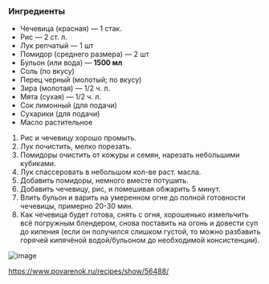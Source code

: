 ### Ингредиенты
- Чечевица (красная) — 1 стак.
- Рис — 2 ст. л.
- Лук репчатый — 1 шт
- Помидор (среднего размера) — 2 шт
- Бульон (или вода) — **1500 мл**
- Соль (по вкусу)
- Перец черный (молотый; по вкусу)
- Зира (молотая) — 1/2 ч. л.
- Мята (сухая) — 1/2 ч. л.
- Сок лимонный (для подачи)
- Сухарики (для подачи)
- Масло растительное

1. Рис и чечевицу хорошо промыть.
2. Лук почистить, мелко порезать.
3. Помидоры очистить от кожуры и семян, нарезать небольшими кубиками.
4. Лук спассеровать в небольшом кол-ве раст. масла.
5. Добавить помидоры, немного вместе потушить.
6. Добавить чечевицу, рис, и помешивая обжарить 5 минут.
7. Влить бульон и варить на умеренном огне до полной готовности чечевицы, примерно 20-30 мин.
8. Как чечевица будет готова, снять с огня, хорошенько измельчить всё погружным блендером, снова поставить на огонь и довести суп до кипения (если он получился слишком густой, то можно разбавить
горячей кипячёной водой/бульоном до необходимой консистенции).



![image](https://user-images.githubusercontent.com/100151463/214561680-8a98d1ff-e101-4401-adac-b4805caff879.png)


https://www.povarenok.ru/recipes/show/56488/
